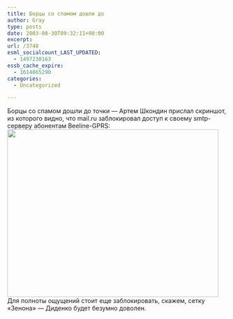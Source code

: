 ```yaml
---
title: Борцы со спамом дошли до
author: Gray
type: posts
date: 2003-08-30T09:32:11+00:00
excerpt:
url: /3748
esml_socialcount_LAST_UPDATED:
  - 1497230163
essb_cache_expire:
  - 1614865290
categories:
  - Uncategorized

---
```








Борцы со спамом дошли до точки &#8212; Артем Шкондин прислал скриншот, из которого видно, что mail.ru заблокировал доступ к своему smtp-серверу абонентам Beeline-GPRS:  
<img src="https://i2.wp.com/www.searchengines.ru/blog/images/mailruvsbline.gif?resize=484%2C384" width="484" height="384" alt="" border="0" data-recalc-dims="1" />  
Для полноты ощущений стоит еще заблокировать, скажем, сетку &#171;Зенона&#187; &#8212; Диденко будет безумно доволен.